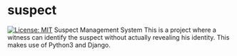 # suspect
 [![License: MIT](https://img.shields.io/badge/License-MIT-yellow.svg)](https://opensource.org/licenses/MIT)
Suspect Management System
This is a project where a witness can identify the suspect without actually revealing his identity.
This makes use of Python3 and Django.
